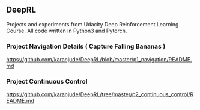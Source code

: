 ## DeepRL
Projects and experiments from Udacity Deep Reinforcement Learning Course. All code written in Python3 and Pytorch.

### Project Navigation Details ( Capture Falling Bananas )

https://github.com/karanjude/DeepRL/blob/master/p1_navigation/README.md

### Project Continuous Control ###

https://github.com/karanjude/DeepRL/tree/master/p2_continuous_control/README.md


